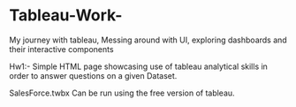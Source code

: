 # Tableau-Work-
My journey with tableau, Messing around with UI, exploring dashboards and their interactive components

Hw1:-
Simple HTML page showcasing use of tableau analytical skills in order to answer questions on a given Dataset.

SalesForce.twbx
Can be run using the free version of tableau. 



